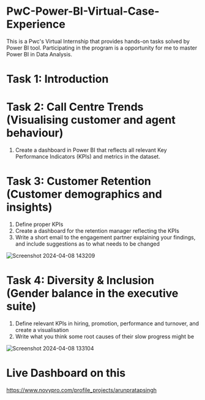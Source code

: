 # PwC-Power-BI-Virtual-Case-Experience
This is a Pwc's Virtual Internship that provides hands-on tasks solved by Power BI tool. Participating in the program is a opportunity for me to master Power BI in Data Analysis.

# Task 1: Introduction
# Task 2: Call Centre Trends (Visualising customer and agent behaviour)
1. Create a dashboard in Power BI that reflects all relevant Key Performance Indicators (KPIs) and metrics in the dataset.

# Task 3: Customer Retention (Customer demographics and insights)
1. Define proper KPIs
2. Create a dashboard for the retention manager reflecting the KPIs
3. Write a short email to the engagement partner explaining your findings, and include suggestions as to what needs to be changed

![Screenshot 2024-04-08 143209](https://github.com/arunsingh8/Forage_PwC_PowerBI/assets/112901373/f66165d3-ccc7-45b0-9550-b7ffee48e586)

# Task 4: Diversity & Inclusion (Gender balance in the executive suite)
1. Define relevant KPIs in hiring, promotion, performance and turnover, and create a visualisation
2. Write what you think some root causes of their slow progress might be

![Screenshot 2024-04-08 133104](https://github.com/arunsingh8/Forage_PwC_PowerBI/assets/112901373/e9d09551-d972-4e6b-bf3f-ac89eef6a742)

# Live Dashboard on this 

https://www.novypro.com/profile_projects/arunpratapsingh

